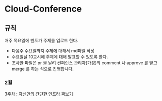# Cloud-Conference
## 규칙
매주 목요일에 멘토가 주제를 업로드 한다.
- 다음주 수요일까지 주제에 대해서 md파일 작성
- 수요일날 10교시에 주제에 대해 발표할 수 있도록 한다.
- 조사한 파일은 pr 을 날려 컨퍼런스 관리자(가성)의 comment 나 approve 를 받고 merge 를 하는 식으로 진행합니다.

### 2월
3주차 : <a href = "https://github.com/GSM-Conference/Cloud-Conference/tree/main/2%EC%9B%94/3%EC%A3%BC%EC%B0%A8">자신만의 간단한 인프라 짜보기</a>

